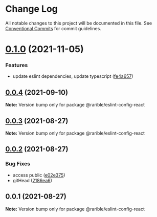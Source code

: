 # Change Log

All notable changes to this project will be documented in this file.
See [Conventional Commits](https://conventionalcommits.org) for commit guidelines.

# [0.1.0](https://github.com/rariblecom/ts-common/compare/@rarible/eslint-config-react@0.0.4...@rarible/eslint-config-react@0.1.0) (2021-11-05)


### Features

* update eslint dependencies, update typescript ([fe4a657](https://github.com/rariblecom/ts-common/commit/fe4a657a876d72d209ad4dc59c0a59b53f23212a))





## [0.0.4](https://github.com/rariblecom/ts-common/compare/@rarible/eslint-config-react@0.0.3...@rarible/eslint-config-react@0.0.4) (2021-09-10)

**Note:** Version bump only for package @rarible/eslint-config-react





## [0.0.3](https://github.com/rariblecom/ts-common/compare/@rarible/eslint-config-react@0.0.2...@rarible/eslint-config-react@0.0.3) (2021-08-27)

**Note:** Version bump only for package @rarible/eslint-config-react





## [0.0.2](https://github.com/rariblecom/ts-common/compare/@rarible/eslint-config-react@0.0.1...@rarible/eslint-config-react@0.0.2) (2021-08-27)


### Bug Fixes

* access public ([e02e375](https://github.com/rariblecom/ts-common/commit/e02e375d228c50eead9ab95c8b7f4d4ff8d357a5))
* gitHead ([2186ea6](https://github.com/rariblecom/ts-common/commit/2186ea686e5eb3393a8e3896826756086d3b05de))





## 0.0.1 (2021-08-27)

**Note:** Version bump only for package @rarible/eslint-config-react
